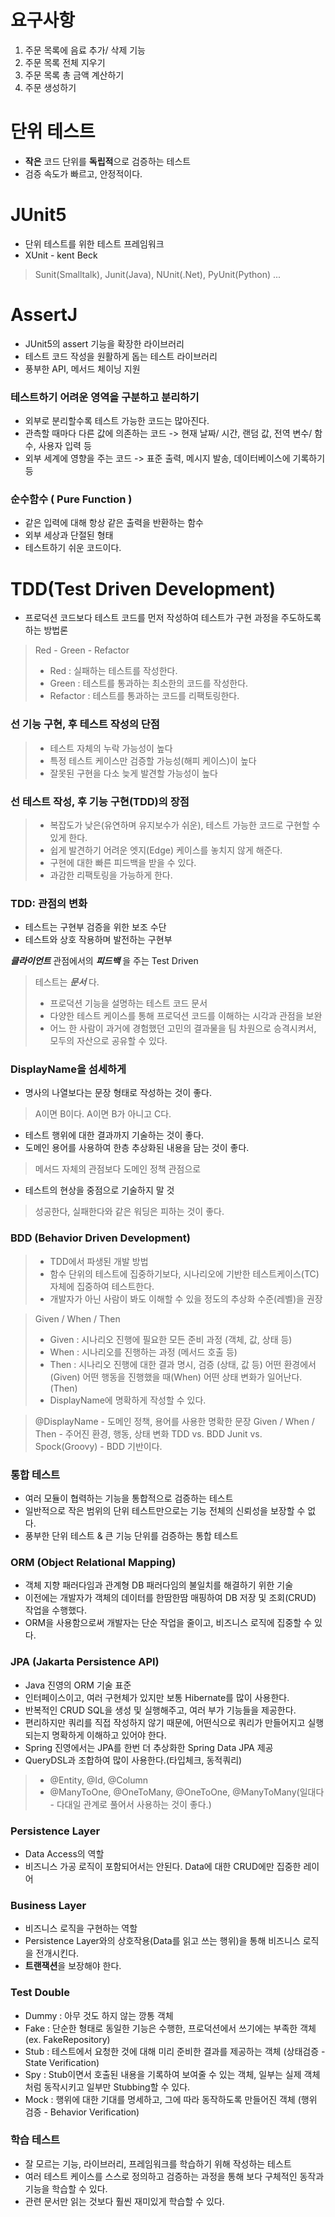 # 요구사항

1. 주문 목록에 음료 추가/ 삭제 기능
2. 주문 목록 전체 지우기
3. 주문 목록 총 금액 계산하기
4. 주문 생성하기

# 단위 테스트
- **작은** 코드 단위를 **독립적**으로 검증하는 테스트
- 검증 속도가 빠르고, 안정적이다.

# JUnit5
- 단위 테스트를 위한 테스트 프레임워크
- XUnit - kent Beck
> Sunit(Smalltalk), Junit(Java), NUnit(.Net), PyUnit(Python) ... 


# AssertJ
- JUnit5의 assert 기능을 확장한 라이브러리
- 테스트 코드 작성을 원활하게 돕는 테스트 라이브러리
- 풍부한 API, 메서드 체이닝 지원

### 테스트하기 어려운 영역을 구분하고 분리하기
- 외부로 분리할수록 테스트 가능한 코드는 많아진다.
- 관측할 때마다 다른 값에 의존하는 코드
  -> 현재 날짜/ 시간, 랜덤 값, 전역 변수/ 함수, 사용자 입력 등
- 외부 세계에 영향을 주는 코드
  -> 표준 출력, 메시지 발송, 데이터베이스에 기록하기 등

### 순수함수 ( Pure Function )
- 같은 입력에 대해 항상 같은 출력을 반환하는 함수
- 외부 세상과 단절된 형태
- 테스트하기 쉬운 코드이다.

# TDD(Test Driven Development)
- 프로덕션 코드보다 테스트 코드를 먼저 작성하여 테스트가 구현 과정을 주도하도록 하는 방법론

> Red - Green - Refactor
> - Red : 실패하는 테스트를 작성한다.
> - Green : 테스트를 통과하는 최소한의 코드를 작성한다.
> - Refactor : 테스트를 통과하는 코드를 리팩토링한다.

### 선 기능 구현, 후 테스트 작성의 단점
> - 테스트 자체의 누락 가능성이 높다
> - 특정 테스트 케이스만 검증할 가능성(해피 케이스)이 높다
> - 잘못된 구현을 다소 늦게 발견할 가능성이 높다

### 선 테스트 작성, 후 기능 구현(TDD)의 장점
> - 복잡도가 낮은(유연하며 유지보수가 쉬운), 테스트 가능한 코드로 구현할 수 있게 한다.
> - 쉽게 발견하기 어려운 엣지(Edge) 케이스를 놓치지 않게 해준다.
> - 구현에 대한 빠른 피드백을 받을 수 있다.
> - 과감한 리팩토링을 가능하게 한다.

### TDD: 관점의 변화
- 테스트는 구현부 검증을 위한 보조 수단
- 테스트와 상호 작용하며 발전하는 구현부

**_클라이언트_** 관점에서의 **_피드백_** 을 주는 Test Driven

> 테스트는 **_문서_** 다.
> - 프로덕션 기능을 설명하는 테스트 코드 문서
> - 다양한 테스트 케이스를 통해 프로덕션 코드를 이해하는 시각과 관점을 보완
> - 어느 한 사람이 과거에 경험했던 고민의 결과물을 팀 차원으로 승격시켜서, 모두의 자산으로 공유할 수 있다.

### DisplayName을 섬세하게
- 명사의 나열보다는 문장 형태로 작성하는 것이 좋다.
> A이면 B이다.
> A이면 B가 아니고 C다.
- 테스트 행위에 대한 결과까지 기술하는 것이 좋다.
- 도메인 용어를 사용하여 한층 추상화된 내용을 담는 것이 좋다.
> 메서드 자체의 관점보다 도메인 정책 관점으로
- 테스트의 현상을 중점으로 기술하지 말 것
> 성공한다, 실패한다와 같은 워딩은 피하는 것이 좋다.


### BDD (Behavior Driven Development)
> - TDD에서 파생된 개발 방법
> - 함수 단위의 테스트에 집중하기보다, 시나리오에 기반한 테스트케이스(TC) 자체에 집중하여 테스트한다.
> - 개발자가 아닌 사람이 봐도 이해할 수 있을 정도의 추상화 수준(레벨)을 권장
 
> Given / When / Then
> - Given : 시나리오 진행에 필요한 모든 준비 과정 (객체, 값, 상태 등)
> - When : 시나리오를 진행하는 과정 (메서드 호출 등)
> - Then : 시나리오 진행에 대한 결과 명시, 검증 (상태, 값 등)
> 어떤 환경에서(Given) 어떤 행동을 진행했을 때(When) 어떤 상태 변화가 일어난다.(Then)
> - DisplayName에 명확하게 작성할 수 있다.

> @DisplayName - 도메인 정책, 용어를 사용한 명확한 문장
> Given / When / Then - 주어진 환경, 행동, 상태 변화
> TDD vs. BDD
> Junit vs. Spock(Groovy) - BDD 기반이다.

### 통합 테스트
- 여러 모듈이 협력하는 기능을 통합적으로 검증하는 테스트
- 일반적으로 작은 범위의 단위 테스트만으로는 기능 전체의 신뢰성을 보장할 수 없다.
- 풍부한 단위 테스트 & 큰 기능 단위를 검증하는 통합 테스트

### ORM (Object Relational Mapping)
- 객체 지향 패러다임과 관계형 DB 패러다임의 불일치를 해결하기 위한 기술
- 이전에는 개발자가 객체의 데이터를 한땀한땀 매핑하여 DB 저장 및 조회(CRUD) 작업을 수행했다.
- ORM을 사용함으로써 개발자는 단순 작업을 줄이고, 비즈니스 로직에 집중할 수 있다.

### JPA (Jakarta Persistence API)
- Java 진영의 ORM 기술 표준
- 인터페이스이고, 여러 구현체가 있지만 보통 Hibernate를 많이 사용한다.
- 반복적인 CRUD SQL을 생성 및 실행해주고, 여러 부가 기능들을 제공한다.
- 편리하지만 쿼리를 직접 작성하지 않기 때문에, 어떤식으로 쿼리가 만들어지고 실행되는지 명확하게 이해하고 있어야 한다.
- Spring 진영에서는 JPA를 한번 더 추상화한 Spring Data JPA 제공
- QueryDSL과 조합하여 많이 사용한다.(타입체크, 동적쿼리)
> - @Entity, @Id, @Column
> - @ManyToOne, @OneToMany, @OneToOne, @ManyToMany(일대다 - 다대일 관계로 풀어서 사용하는 것이 좋다.)

### Persistence Layer
- Data Access의 역할
- 비즈니스 가공 로직이 포함되어서는 안된다. Data에 대한 CRUD에만 집중한 레이어

### Business Layer
- 비즈니스 로직을 구현하는 역할
- Persistence Layer와의 상호작용(Data를 읽고 쓰는 행위)을 통해 비즈니스 로직을 전개시킨다.
- **트랜잭션**을 보장해야 한다.

### Test Double
- Dummy : 아무 것도 하지 않는 깡통 객체
- Fake : 단순한 형태로 동일한 기능은 수행한, 프로덕션에서 쓰기에는 부족한 객체(ex. FakeRepository)
- Stub : 테스트에서 요청한 것에 대해 미리 준비한 결과를 제공하는 객체 (상태검증 - State Verification)
- Spy : Stub이면서 호출된 내용을 기록하여 보여줄 수 있는 객체, 일부는 실제 객체처럼 동작시키고 일부만 Stubbing할 수 있다.
- Mock : 행위에 대한 기대를 명세하고, 그에 따라 동작하도록 만들어진 객체 (행위 검증 - Behavior Verification)

### 학습 테스트
- 잘 모르는 기능, 라이브러리, 프레임워크를 학습하기 위해 작성하는 테스트
- 여러 테스트 케이스를 스스로 정의하고 검증하는 과정을 통해 보다 구체적인 동작과 기능을 학습할 수 있다.
- 관련 문서만 읽는 것보다 훨씬 재미있게 학습할 수 있다.